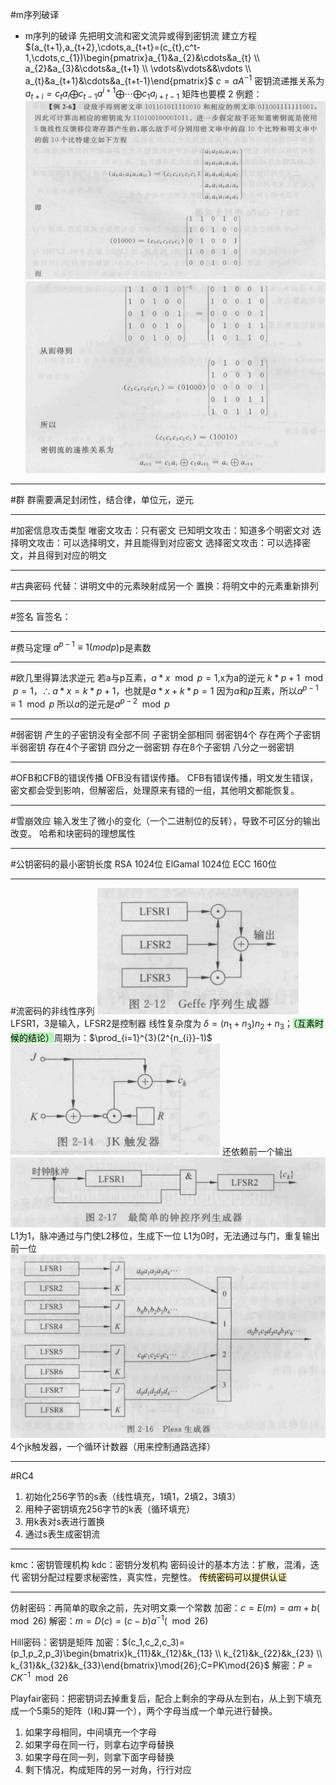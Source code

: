 #m序列破译 
* m序列的破译
	先把明文流和密文流异或得到密钥流
	建立方程$(a_{t+1},a_{t+2},\cdots,a_{t+t}=(c_{t},c^t-1,\cdots,c_{1})\begin{pmatrix}a_{1}&a_{2}&\cdots&a_{t} \\ a_{2}&a_{3}&\cdots&a_{t+1} \\ \vdots&\vdots&&\vdots \\ a_{t}&a_{t+1}&\cdots&a_{t+t-1}\end{pmatrix}$
	$c=aA^{-1}$
	密钥流递推关系为$a_{t+i}=c_{t}a_{i}\bigoplus c_{t-1}a^{i+1}\bigoplus\cdots\bigoplus c_{1}a_{i+t-1}$
	矩阵也要模 2
例题：![](附件/Pasted%20image%2020221012203339.png)
![](附件/Pasted%20image%2020221012203348.png)

---
#群
群需要满足封闭性，结合律，单位元，逆元

---
#加密信息攻击类型 
唯密文攻击：只有密文
已知明文攻击：知道多个明密文对
选择明文攻击：可以选择明文，并且能得到对应密文
选择密文攻击：可以选择密文，并且得到对应的明文

---
#古典密码
代替：讲明文中的元素映射成另一个
置换：将明文中的元素重新排列

---
#签名
盲签名：

---
#费马定理 
$a^{p-1}\equiv 1(mod p)$p是素数

---
#欧几里得算法求逆元
若a与p互素，$a*x\mod p=1$,x为a的逆元
$k*p+1\mod{p}=1$，$\therefore a*x=k*p+1$，也就是$a*x+k*p=1$
因为$a$和$p$互素，所以$a^{p-1}\equiv 1\mod{p}$
所以$a$的逆元是$a^{p-2}\mod{p}$

---
#弱密钥
产生的子密钥没有全部不同
子密钥全部相同 弱密钥4个
存在两个子密钥 半弱密钥
存在4个子密钥 四分之一弱密钥
存在8个子密钥 八分之一弱密钥

---
#OFB和CFB的错误传播
OFB没有错误传播。
CFB有错误传播，明文发生错误，密文都会受到影响，但解密后，处理原来有错的一组，其他明文都能恢复。

---
#雪崩效应
输入发生了微小的变化（一个二进制位的反转），导致不可区分的输出改变。
哈希和块密码的理想属性

---
#公钥密码的最小密钥长度
RSA 1024位
ElGamal 1024位
ECC 160位

---
#流密码的非线性序列
![](附件/Pasted%20image%2020221022103825.png)
LFSR1，3是输入，LFSR2是控制器 
线性复杂度为 $\delta=(n_1+n_3)n_2+n_3$；<mark style="background: #b8f3b8;">（互素时候的结论）</mark>周期为：$\prod_{i=1}^{3}(2^{n_{i}}-1)$
![](附件/Pasted%20image%2020221022104224.png)
还依赖前一个输出
![](附件/Pasted%20image%2020221022104327.png)
L1为1，脉冲通过与门使L2移位，生成下一位
L1为0时，无法通过与门，重复输出前一位
![](附件/Pasted%20image%2020221022104515.png)
4个jk触发器，一个循环计数器（用来控制通路选择）

---
#RC4
1. 初始化256字节的s表（线性填充，1填1，2填2，3填3）
2. 用种子密钥填充256字节的k表（循环填充）
3. 用k表对s表进行置换
4. 通过s表生成密钥流

---
kmc：密钥管理机构
kdc：密钥分发机构
密码设计的基本方法：扩散，混淆，迭代
密钥分配过程要求秘密性，真实性，完整性。
<mark style="background: #FFF3A3A6;">传统密码可以提供认证</mark>

---
仿射密码：再简单的取余之前，先对明文乘一个常数
加密：$c=E(m)=am+b(\mod26)$
解密：$m=D(c)=(c-b)a^{-1}(\mod{26})$

Hill密码：密钥是矩阵
加密：$(c_1,c_2,c_3)=(p_1,p_2,p_3)\begin{bmatrix}k_{11}&k_{12}&k_{13} \\ k_{21}&k_{22}&k_{23} \\ k_{31}&k_{32}&k_{33}\end{bmatrix}\mod{26};C=PK\mod{26}$
解密：$P=CK^{-1}\mod{26}$

Playfair密码：把密钥词去掉重复后，配合上剩余的字母从左到右，从上到下填充成一个5乘5的矩阵（I和J算一个），两个字母当成一个单元进行替换。
1. 如果字母相同，中间填充一个字母
2. 如果字母在同一行，则拿右边字母替换
3. 如果字母在同一列，则拿下面字母替换
4. 剩下情况，构成矩阵的另一对角，行行对应
